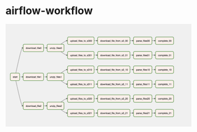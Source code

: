 # airflow-workflow
![alt text](https://raw.githubusercontent.com/ErnestaP/airflow-workflow/master/Screen%20Shot%202021-11-29%20at%2018.33.18.png)

